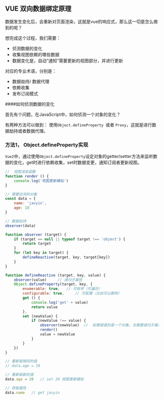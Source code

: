 ## VUE 双向数据绑定原理

数据发生变化后，会重新对页面渲染，这就是vue的响应式，那么这一切是怎么做到的呢？

想完成这个过程，我们需要：

*   侦测数据的变化
*   收集视图依赖的哪些数据
*   数据变化是，自动“通知”需要更新的视图部分，并进行更新



对应的专业术语，分别是：

*   数据劫持/ 数据代理
*   依赖收集
*   发布订阅模式



####如何侦测数据的变化

首先有个问题，在JavaScript中，如何侦测一个对象的变化？

有两种方法可以做到： 使用`Object.defineProperty `或者 `Proxy`，这就是进行数据劫持或者数据代理。



### 方法1， Object.defineProperty实现

`Vue2`中，通过使用`Object.defineProperty`设定对象的getter/setter方法来监听数据的变化，get时进行依赖收集，set时数据变更，通知订阅者更新视图。

```js
//  视图渲染函数
function render () {
    console.log('视图更新模拟')
}

// 需要侦测的对象
const data = {
    name: 'javyin',
    age: 18
}

// 数据劫持
observer(data)

function observer (target) {
    if (target == null || typeof target !== 'object') {
        return target
    }
    for (let key in target) {
        defineReactive(target, key, target[key])
    }
}

function defineReactive (target, key, value) {
    observer(value)     // 递归子属性
    Object.defineProperty(target, key, {
        enumerable: true,   // 可枚举（可遍历）
        configurable: true,     // 可配置（比如可以删除）
        get () {
            console.log('get' + value)
            return value
        },
        set (newValue) {
            if (newValue !== value) {
                observer(newValue)  //  如果赋值的是一个对象，也需要递归子属性
                render()
                value = newValue
            }
        }
    })
}

// 重新赋相同的值
// data.age = 18	

// 重新赋新的值
data.age = 20	// set 20 视图更新模拟

// 获取属性
data.name	// get javyin
```

